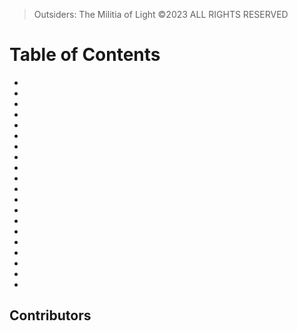 > Outsiders: The Militia of Light ©2023 ALL RIGHTS RESERVED

Table of Contents
==========================

*
*
*
*
*
*
*
*
*
*
*
*
*
*
*
*
*
*
*
*

Contributors
--------------------------



<!--

**Here are some ideas to get you started:**

🙋‍♀️ A short introduction - what is your organization all about?
🌈 Contribution guidelines - how can the community get involved?
👩‍💻 Useful resources - where can the community find your docs? Is there anything else the community should know?
🍿 Fun facts - what does your team eat for breakfast?
🧙 Remember, you can do mighty things with the power of [Markdown](https://docs.github.com/github/writing-on-github/getting-started-with-writing-and-formatting-on-github/basic-writing-and-formatting-syntax)
-->
